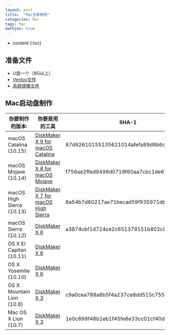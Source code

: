 ```yaml
---
layout: post
title:  "Mac全新教程"
categories: Mac
tags: Mac
mathjax: true
---
```


* content
{:toc}


## 准备文件

* U盘一个（8G以上）
* [Ventoy文件](https://www.lanzoui.com/b01bd54gb)
* [系统镜像文件](/Windows/)






## Mac启动盘制作

| 你要制作的版本:| 你要是用的工具| SHA-1| macOS 镜像| 
| --- | --- | --- | --- |
| macOS Catalina (10.15)| [DiskMaker X 9 for macOS Catalina](https://diskmakerx.com/downloads/DiskMaker_X_9.dmg)| 87d92610155135621014afefa88d8b6c9ad5f0ed | [macOS Catalina (10.15)](https://apps.apple.com/fr/app/macos-catalina/id1466841314?mt=12 )| 
| macOS Mojave (10.14)|  [DiskMaker X 8 for macOS Mojave](http://diskmakerx.com/downloads/DiskMaker_X_803.dmg)| f756ae2ffed9498d0719f60aa7cbc1de676488ae | [macOS Mojave (10.14)](https://itunes.apple.com/us/app/macos-mojave/id1398502828?mt=12 )| 
| macOS High Sierra (10.13)| [DiskMaker X 7 for macOS High Sierra](http://diskmakerx.com/downloads/DiskMaker_X_701.dmg)| 6a54b7d80217ae71becad59f935971dbc42fbb60 | [macOS High Sierra (10.13)](https://itunes.apple.com/fr/app/macos-high-sierra/id1246284741?mt=12)|
| macOS Sierra (10.12) | [DiskMaker X 6 ](http://diskmakerx.com/downloads/DiskMaker_X_6rc5.dmg)|a3874cbf1d724ce2c651379151b802c0fab4d367 | [macOS Sierra (10.12)](https://itunes.apple.com/us/app/macos-sierra/id1127487414?mt=12)| 
| OS X El Capitan (10.11) | [DiskMaker X 6 ](http://diskmakerx.com/downloads/DiskMaker_X_6rc5.dmg) | |[OS X El Capitan (10.11)](http://updates-http.cdn-apple.com/2019/cert/061-41424-20191024-218af9ec-cf50-4516-9011-228c78eda3d2/InstallMacOSX.dmg)| OS X El Capitan |  
| OS X Yosemite (10.10)  |[DiskMaker X 6 ](http://diskmakerx.com/downloads/DiskMaker_X_6rc5.dmg)|| [OS X Yosemite (10.10)](http://updates-http.cdn-apple.com/2019/cert/061-41343-20191023-02465f92-3ab5-4c92-bfe2-b725447a070d/InstallMacOSX.dmg)| 
| OS X Mountain Lion (10.8)| [DiskMaker X 3 ](http://diskmakerx.com/downloads/DiskMakerX304.zip)|  c9a0cea788a8b5f4a237ce8dd515c75567dd055d | [OS X Mountain Lion (10.8)](https://www.apple.com/fr/shop/product/D6377ZM/A/os-x-mountain-lion )| 
| Mac OS X Lion (10.7) | [DiskMaker X 3 ](http://diskmakerx.com/downloads/DiskMakerX304.zip) | 1e0c898f48b1eb1f45fe8e33cc01cf40d237e378 | [Mac OS X Lion (10.7)](https://www.apple.com/shop/product/D6106Z/A/os-x-lion )|

